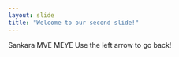 ```yaml
---
layout: slide
title: "Welcome to our second slide!"
---
```

Sankara MVE MEYE 
Use the left arrow to go back!
